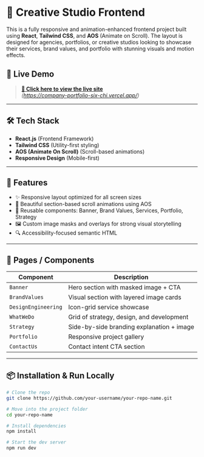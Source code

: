 # 🧠 Creative Studio Frontend

This is a fully responsive and animation-enhanced frontend project built using **React**, **Tailwind CSS**, and **AOS** (Animate on Scroll). The layout is designed for agencies, portfolios, or creative studios looking to showcase their services, brand values, and portfolio with stunning visuals and motion effects.

## 🚀 Live Demo

> **[🔗 Click here to view the live site](https://company-portfolio-six-chi.vercel.app/)**  
> _(https://company-portfolio-six-chi.vercel.app/)_


---

## 🛠️ Tech Stack

- **React.js** (Frontend Framework)
- **Tailwind CSS** (Utility-first styling)
- **AOS (Animate On Scroll)** (Scroll-based animations)
- **Responsive Design** (Mobile-first)

---

## 📂 Features

- ✨ Responsive layout optimized for all screen sizes
- 🎯 Beautiful section-based scroll animations using AOS
- 🧩 Reusable components: Banner, Brand Values, Services, Portfolio, Strategy
- 🖼️ Custom image masks and overlays for strong visual storytelling
- 🔍 Accessibility-focused semantic HTML

---

## 🧱 Pages / Components

| Component           | Description                               |
| ------------------- | ----------------------------------------- |
| `Banner`            | Hero section with masked image + CTA      |
| `BrandValues`       | Visual section with layered image cards   |
| `DesignEngineering` | Icon-grid service showcase                |
| `WhatWeDo`          | Grid of strategy, design, and development |
| `Strategy`          | Side-by-side branding explanation + image |
| `Portfolio`         | Responsive project gallery                |
| `ContactUs`         | Contact intent CTA section                |

---

## 📦 Installation & Run Locally

```bash
# Clone the repo
git clone https://github.com/your-username/your-repo-name.git

# Move into the project folder
cd your-repo-name

# Install dependencies
npm install

# Start the dev server
npm run dev
```
